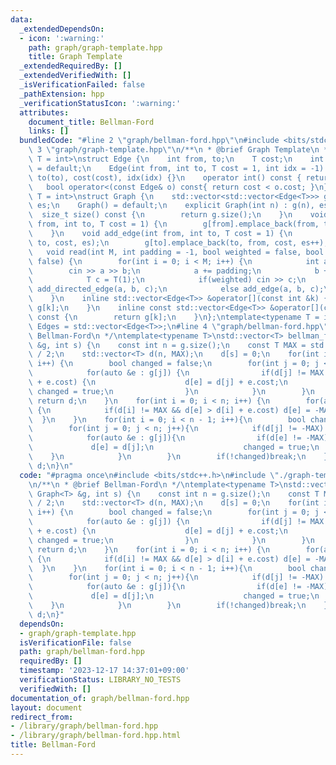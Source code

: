 ```yaml
---
data:
  _extendedDependsOn:
  - icon: ':warning:'
    path: graph/graph-template.hpp
    title: Graph Template
  _extendedRequiredBy: []
  _extendedVerifiedWith: []
  _isVerificationFailed: false
  _pathExtension: hpp
  _verificationStatusIcon: ':warning:'
  attributes:
    document_title: Bellman-Ford
    links: []
  bundledCode: "#line 2 \"graph/bellman-ford.hpp\"\n#include <bits/stdc++.h>\n#line\
    \ 3 \"graph/graph-template.hpp\"\n/**\n * @brief Graph Template\n */\ntemplate<typename\
    \ T = int>\nstruct Edge {\n    int from, to;\n    T cost;\n    int idx;\n    Edge()\
    \ = default;\n    Edge(int from, int to, T cost = 1, int idx = -1) : from(from),\
    \ to(to), cost(cost), idx(idx) {}\n    operator int() const { return to; }\n \
    \   bool operator<(const Edge& o) const{ return cost < o.cost; }\n};\ntemplate<typename\
    \ T = int>\nstruct Graph {\n    std::vector<std::vector<Edge<T>>> g;\n    int\
    \ es;\n    Graph() = default;\n    explicit Graph(int n) : g(n), es(0) {}\n  \
    \  size_t size() const {\n        return g.size();\n    }\n    void add_directed_edge(int\
    \ from, int to, T cost = 1) {\n        g[from].emplace_back(from, to, cost, es++);\n\
    \    }\n    void add_edge(int from, int to, T cost = 1) {\n        g[from].emplace_back(from,\
    \ to, cost, es);\n        g[to].emplace_back(to, from, cost, es++);\n    }\n \
    \   void read(int M, int padding = -1, bool weighted = false, bool directed =\
    \ false) {\n        for(int i = 0; i < M; i++) {\n            int a, b;\n    \
    \        cin >> a >> b;\n            a += padding;\n            b += padding;\n\
    \            T c = T(1);\n            if(weighted) cin >> c;\n            if(directed)\
    \ add_directed_edge(a, b, c);\n            else add_edge(a, b, c);\n        }\n\
    \    }\n    inline std::vector<Edge<T>> &operator[](const int &k) {\n        return\
    \ g[k];\n    }\n    inline const std::vector<Edge<T>> &operator[](const int &k)\
    \ const {\n        return g[k];\n    }\n};\ntemplate<typename T = int>\nusing\
    \ Edges = std::vector<Edge<T>>;\n#line 4 \"graph/bellman-ford.hpp\"\n/**\n * @brief\
    \ Bellman-Ford\n */\ntemplate<typename T>\nstd::vector<T> bellman_ford(const Graph<T>\
    \ &g, int s) {\n    const int n = g.size();\n    const T MAX = std::numeric_limits<T>::max()\
    \ / 2;\n    std::vector<T> d(n, MAX);\n    d[s] = 0;\n    for(int i = 0; i < n;\
    \ i++) {\n        bool changed = false;\n        for(int j = 0; j < n; j++) {\n\
    \            for(auto &e : g[j]) {\n                if(d[j] != MAX && d[e] > d[j]\
    \ + e.cost) {\n                    d[e] = d[j] + e.cost;\n                   \
    \ changed = true;\n                }\n            }\n        }\n        if(!changed)\
    \ return d;\n    }\n    for(int i = 0; i < n; i++) {\n        for(auto &e : g[i])\
    \ {\n            if(d[i] != MAX && d[e] > d[i] + e.cost) d[e] = -MAX;\n      \
    \  }\n    }\n    for(int i = 0; i < n - 1; i++){\n        bool changed=false;\n\
    \        for(int j = 0; j < n; j++){\n            if(d[j] != -MAX) continue;\n\
    \            for(auto &e : g[j]){\n                if(d[e] != -MAX){\n       \
    \             d[e] = d[j];\n                    changed = true;\n            \
    \    }\n            }\n        }\n        if(!changed)break;\n    }\n    return\
    \ d;\n}\n"
  code: "#pragma once\n#include <bits/stdc++.h>\n#include \"./graph-template.hpp\"\
    \n/**\n * @brief Bellman-Ford\n */\ntemplate<typename T>\nstd::vector<T> bellman_ford(const\
    \ Graph<T> &g, int s) {\n    const int n = g.size();\n    const T MAX = std::numeric_limits<T>::max()\
    \ / 2;\n    std::vector<T> d(n, MAX);\n    d[s] = 0;\n    for(int i = 0; i < n;\
    \ i++) {\n        bool changed = false;\n        for(int j = 0; j < n; j++) {\n\
    \            for(auto &e : g[j]) {\n                if(d[j] != MAX && d[e] > d[j]\
    \ + e.cost) {\n                    d[e] = d[j] + e.cost;\n                   \
    \ changed = true;\n                }\n            }\n        }\n        if(!changed)\
    \ return d;\n    }\n    for(int i = 0; i < n; i++) {\n        for(auto &e : g[i])\
    \ {\n            if(d[i] != MAX && d[e] > d[i] + e.cost) d[e] = -MAX;\n      \
    \  }\n    }\n    for(int i = 0; i < n - 1; i++){\n        bool changed=false;\n\
    \        for(int j = 0; j < n; j++){\n            if(d[j] != -MAX) continue;\n\
    \            for(auto &e : g[j]){\n                if(d[e] != -MAX){\n       \
    \             d[e] = d[j];\n                    changed = true;\n            \
    \    }\n            }\n        }\n        if(!changed)break;\n    }\n    return\
    \ d;\n}"
  dependsOn:
  - graph/graph-template.hpp
  isVerificationFile: false
  path: graph/bellman-ford.hpp
  requiredBy: []
  timestamp: '2023-12-17 14:37:01+09:00'
  verificationStatus: LIBRARY_NO_TESTS
  verifiedWith: []
documentation_of: graph/bellman-ford.hpp
layout: document
redirect_from:
- /library/graph/bellman-ford.hpp
- /library/graph/bellman-ford.hpp.html
title: Bellman-Ford
---
```

